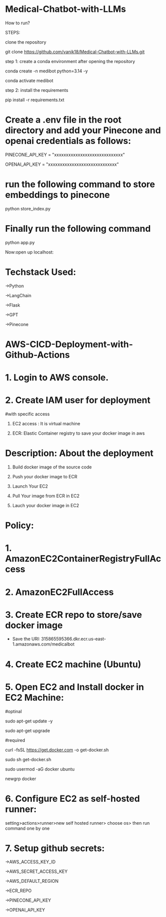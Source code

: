 # Medical-Chatbot-with-LLMs

How to run?

STEPS:

clone the repository 

 git clone https://github.com/vanik18/Medical-Chatbot-with-LLMs.git

 step 1: create a conda environment after opening the repository 

  conda create -n medibot python=3.14 -y

 conda activate medibot 

step 2: install the requirements

 pip install -r requirements.txt

 # Create a .env file in the root directory and add your Pinecone and openai credentials as follows:

 PINECONE_API_KEY = "xxxxxxxxxxxxxxxxxxxxxxxxxxxxx"

 OPENAI_API_KEY = "xxxxxxxxxxxxxxxxxxxxxxxxxxxxx"

 # run the following command to store embeddings to pinecone
python store_index.py

# Finally run the following command
python app.py

Now:open up localhost:

# Techstack Used:
->Python

->LangChain

->Flask

->GPT

->Pinecone

# AWS-CICD-Deployment-with-Github-Actions

# 1. Login to AWS console.
# 2. Create IAM user for deployment

#with specific access

1. EC2 access : It is virtual machine

2. ECR: Elastic Container registry to save your docker image in aws


# Description: About the deployment

1. Build docker image of the source code

2. Push your docker image to ECR

3. Launch Your EC2 

4. Pull Your image from ECR in EC2

5. Lauch your docker image in EC2

# Policy:

# 1. AmazonEC2ContainerRegistryFullAccess
# 2. AmazonEC2FullAccess
# 3. Create ECR repo to store/save docker image

- Save the URI: 315865595366.dkr.ecr.us-east-1.amazonaws.com/medicalbot

# 4. Create EC2 machine (Ubuntu)
# 5. Open EC2 and Install docker in EC2 Machine:
#optinal

sudo apt-get update -y

sudo apt-get upgrade

#required

curl -fsSL https://get.docker.com -o get-docker.sh

sudo sh get-docker.sh

sudo usermod -aG docker ubuntu

newgrp docker

# 6. Configure EC2 as self-hosted runner:
setting>actions>runner>new self hosted runner> choose os> then run command one by one

# 7. Setup github secrets:
->AWS_ACCESS_KEY_ID

->AWS_SECRET_ACCESS_KEY

->AWS_DEFAULT_REGION

->ECR_REPO

->PINECONE_API_KEY

->OPENAI_API_KEY


